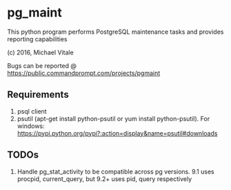 # pg_maint
This python program performs PostgreSQL maintenance tasks and provides reporting capabilities

(c) 2016, Michael Vitale

Bugs can be reported @ https://public.commandprompt.com/projects/pgmaint

## Requirements
1. psql client 
2. psutil (apt-get install python-psutil or yum install python-psutil). 
For windows: https://pypi.python.org/pypi?:action=display&name=psutil#downloads

## TODOs
1. Handle pg_stat_activity to be compatible across pg versions. 
9.1 uses procpid, current_query, but 9.2+ uses pid, query respectively
